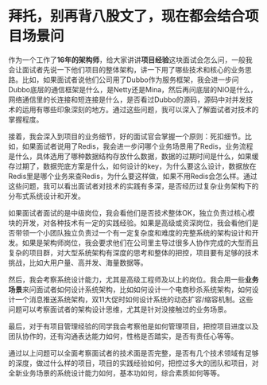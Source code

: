 # 拜托，别再背八股文了，现在都会结合项目场景问

<font style="color:rgba(0, 0, 0, 0.82);">作为一个工作了</font>**<font style="color:rgba(0, 0, 0, 0.82);">16年的架构师</font>**<font style="color:rgba(0, 0, 0, 0.82);">，给大家讲讲</font>**<font style="color:rgba(0, 0, 0, 0.82);">项目经验</font>**<font style="color:rgba(0, 0, 0, 0.82);">这块面试会怎么问，一般我会让面试者先说一下他们项目的整体架构，讲一下用了哪些技术和核心的业务思路。比如，如果面试者说他们公司用了Dubbo作为服务框架，我会进一步问Dubbo底层的通信框架是什么，是Netty还是Mina，然后再问底层的NIO是什么，网络通信里的长连接和短连接是什么，是否看过Dubbo的源码，源码中对并发技术的运用有哪些印象深刻的地方。通过这些问题，我可以深入了解面试者对技术的掌握程度。</font>

<font style="color:rgba(0, 0, 0, 0.82);">接着，我会深入到</font><font style="color:rgba(0, 0, 0, 0.82);">项目的业务细节</font><font style="color:rgba(0, 0, 0, 0.82);">，好的面试官会掌握一个原则：</font><font style="color:rgba(0, 0, 0, 0.82);">死扣细节</font><font style="color:rgba(0, 0, 0, 0.82);">。比如，如果面试者说用了</font><font style="color:rgba(0, 0, 0, 0.82);">Redis</font><font style="color:rgba(0, 0, 0, 0.82);">，我会进一步问</font><font style="color:rgba(0, 0, 0, 0.82);">哪个业务场景用了Redis</font><font style="color:rgba(0, 0, 0, 0.82);">，业务流程是什么，具体选用了</font><font style="color:rgba(0, 0, 0, 0.82);">哪种数据结构存放什么数据</font><font style="color:rgba(0, 0, 0, 0.82);">，数据的</font><font style="color:rgba(0, 0, 0, 0.82);">过期时间</font><font style="color:rgba(0, 0, 0, 0.82);">是什么，如果</font><font style="color:rgba(0, 0, 0, 0.82);">缓存过期</font><font style="color:rgba(0, 0, 0, 0.82);">了，数据</font><font style="color:rgba(0, 0, 0, 0.82);">兜底方案是什么</font><font style="color:rgba(0, 0, 0, 0.82);">，</font><font style="color:rgba(0, 0, 0, 0.82);">如何设计的key</font><font style="color:rgba(0, 0, 0, 0.82);">，</font><font style="color:rgba(0, 0, 0, 0.82);">为什么要这么设计</font><font style="color:rgba(0, 0, 0, 0.82);">，数据放在Redis里是哪个业务来查Redis，为什么要这样做，</font><font style="color:rgba(0, 0, 0, 0.82);">如果不用Redis会怎么样</font><font style="color:rgba(0, 0, 0, 0.82);">。通过这些问题，我可以看出面试者对</font><font style="color:rgba(0, 0, 0, 0.82);">技术的实践有多深</font><font style="color:rgba(0, 0, 0, 0.82);">，是否经历过</font><font style="color:rgba(0, 0, 0, 0.82);">复杂业务架构</font><font style="color:rgba(0, 0, 0, 0.82);">下的</font><font style="color:rgba(0, 0, 0, 0.82);">分布式系统设计和开发</font><font style="color:rgba(0, 0, 0, 0.82);">。</font>

<font style="color:rgba(0, 0, 0, 0.82);">如果面试者面试的是</font><font style="color:rgba(0, 0, 0, 0.82);">中级岗位</font><font style="color:rgba(0, 0, 0, 0.82);">，我会看他们是否</font><font style="color:rgba(0, 0, 0, 0.82);">技术整体OK</font><font style="color:rgba(0, 0, 0, 0.82);">，</font><font style="color:rgba(0, 0, 0, 0.82);">独立负责过核心模块的开发</font><font style="color:rgba(0, 0, 0, 0.82);">，对</font><font style="color:rgba(0, 0, 0, 0.82);">各种技术有一定的实践经验</font><font style="color:rgba(0, 0, 0, 0.82);">。如果是</font><font style="color:rgba(0, 0, 0, 0.82);">高级或资深岗位</font><font style="color:rgba(0, 0, 0, 0.82);">，我会看他们是否</font><font style="color:rgba(0, 0, 0, 0.82);">带领一个小团队独立负责</font><font style="color:rgba(0, 0, 0, 0.82);">过一个</font><font style="color:rgba(0, 0, 0, 0.82);">有一定复杂度和难度的完整系统的架构设计和开发</font><font style="color:rgba(0, 0, 0, 0.82);">。如果是</font><font style="color:rgba(0, 0, 0, 0.82);">架构师岗位</font><font style="color:rgba(0, 0, 0, 0.82);">，我会要求他们在公司里</font><font style="color:rgba(0, 0, 0, 0.82);">主导过很多人协作完成的大型而且复杂的项目</font><font style="color:rgba(0, 0, 0, 0.82);">群，对</font><font style="color:rgba(0, 0, 0, 0.82);">大型系统架构</font><font style="color:rgba(0, 0, 0, 0.82);">有</font><font style="color:rgba(0, 0, 0, 0.82);">深度的思考</font><font style="color:rgba(0, 0, 0, 0.82);">和</font><font style="color:rgba(0, 0, 0, 0.82);">整体的把控</font><font style="color:rgba(0, 0, 0, 0.82);">，项目要有足够的</font><font style="color:rgba(0, 0, 0, 0.82);">技术挑战</font><font style="color:rgba(0, 0, 0, 0.82);">，比如</font><font style="color:rgba(0, 0, 0, 0.82);">大用户量、高并发、海量数据等</font><font style="color:rgba(0, 0, 0, 0.82);">。</font>

<font style="color:rgba(0, 0, 0, 0.82);">然后，我会考察系统设计能力，尤其是高级工程师及以上的岗位。我会用一些</font>**<font style="color:rgba(0, 0, 0, 0.82);">业务场景</font>**<font style="color:rgba(0, 0, 0, 0.82);">来问面试者如何设计系统架构，比如如何设计一个电商秒杀系统架构，如何设计一个消息推送系统架构，双11大促时如何设计系统的动态扩容/缩容机制。这些问题可以考察面试者的架构设计思维，尤其是针对没接触过的业务场景。</font>

<font style="color:rgba(0, 0, 0, 0.82);">最后，对于有</font><font style="color:rgba(0, 0, 0, 0.82);">项目管理经验的同学</font><font style="color:rgba(0, 0, 0, 0.82);">我会考察他是</font><font style="color:rgba(0, 0, 0, 0.82);">如何管理项目</font><font style="color:rgba(0, 0, 0, 0.82);">，</font><font style="color:rgba(0, 0, 0, 0.82);">把控项目进度</font><font style="color:rgba(0, 0, 0, 0.82);">以及</font><font style="color:rgba(0, 0, 0, 0.82);">团队协作</font><font style="color:rgba(0, 0, 0, 0.82);">的，还有</font><font style="color:rgba(0, 0, 0, 0.82);">沟通表达能力</font><font style="color:rgba(0, 0, 0, 0.82);">如何，</font><font style="color:rgba(0, 0, 0, 0.82);">性格是否踏实</font><font style="color:rgba(0, 0, 0, 0.82);">，</font><font style="color:rgba(0, 0, 0, 0.82);">是否有责任心</font><font style="color:rgba(0, 0, 0, 0.82);">等等。</font>

<font style="color:rgba(0, 0, 0, 0.82);">通过以上问题可以全面考察面试者的技术面是否完整，是否有几个技术领域有足够的深度，做过什么样的项目，项目的实践经验如何，把控过多大的团队和项目，对全新业务场景的系统设计能力如何，基本功如何，综合素质如何等等。</font>
